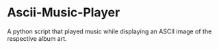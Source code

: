 # Ascii-Music-Player
A python script that played music while displaying an ASCII image of the respective album art.

